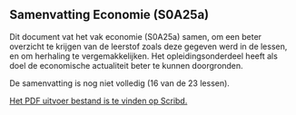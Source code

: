 ## Samenvatting Economie (S0A25a)

Dit document vat het vak economie (S0A25a) samen, om een beter overzicht te krijgen van de leerstof zoals deze gegeven werd in de lessen, en om herhaling te vergemakkelijken. Het opleidingsonderdeel heeft als doel de economische actualiteit beter te kunnen doorgronden.

De samenvatting is nog niet volledig (16 van de 23 lessen).

[Het PDF uitvoer bestand is te vinden op Scribd.](https://www.scribd.com/document/367243894/Samenvatting-Economie-S0A25a)
